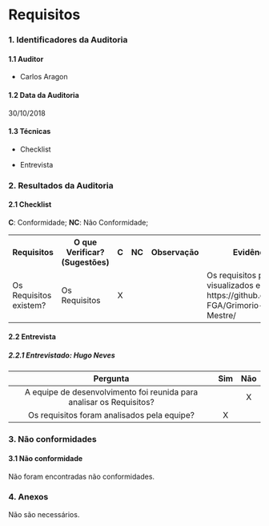 Requisitos
===

### 1. Identificadores da Auditoria

#### 1.1 Auditor

- Carlos Aragon

#### 1.2 Data da Auditoria

30/10/2018

#### 1.3 Técnicas

- Checklist

- Entrevista

### 2. Resultados da Auditoria

#### 2.1 Checklist

**C**: Conformidade;
**NC**: Não Conformidade;

<table>
  <tr>
    <th>Requisitos</th>
    <th>O que Verificar? (Sugestões)</th>
    <th>C</th>
    <th>NC</th>
    <th>Observação</th>
    <th>Evidências</th>
  </tr>
  <tr>
   <tr>
    <td>Os Requisitos existem?</td>
    <td rowspan="8">Os Requisitos</td>
    <td align="center"> X </td>
    <td></td>
    <td></td>
    <td>Os requisitos podem ser visualizados em: https://github.com/MPS-FGA/Grimorio-do-Mestre/</td>
  </tr>
</table>

#### 2.2 Entrevista

##### 2.2.1 **Entrevistado**: Hugo Neves

|Pergunta| Sim |Não |
|:---:|:---:|:---:|
| A equipe de desenvolvimento foi reunida para analisar os Requisitos? ||X|
| Os requisitos foram analisados pela equipe? | X ||



### 3. Não conformidades

#### 3.1 Não conformidade 

Não foram encontradas não conformidades.

### 4. Anexos

Não são necessários.
